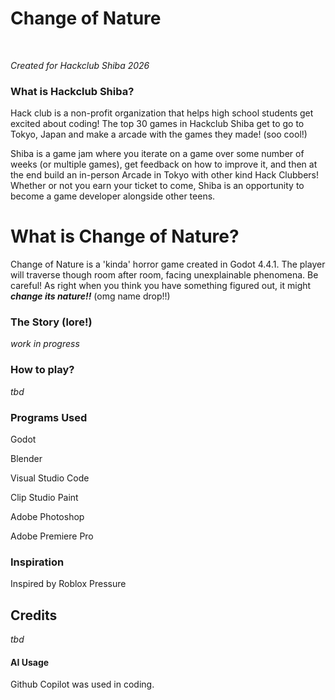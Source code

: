 # Change of Nature

<br/>

*Created for Hackclub Shiba 2026*

### What is Hackclub Shiba?

Hack club is a non-profit organization that helps high school students get excited about coding! The top 30 games in Hackclub Shiba get to go to Tokyo, Japan and make a arcade with the games they made! (soo cool!)

Shiba is a game jam where you iterate on a game over some number of weeks (or multiple games), get feedback on how to improve it, and then at the end build an in-person Arcade in Tokyo with other kind Hack Clubbers!
Whether or not you earn your ticket to come, Shiba is an opportunity to become a game developer alongside other teens. 

# What is Change of Nature?

Change of Nature is a 'kinda' horror game created in Godot 4.4.1. The player will traverse though room after room, facing unexplainable phenomena. Be careful! As right when you think you have something figured out, it might ***change its nature!!*** (omg name drop!!)

### The Story (lore!)

*work in progress*

### How to play?

*tbd*

### Programs Used

Godot

Blender

Visual Studio Code

Clip Studio Paint

Adobe Photoshop

Adobe Premiere Pro

### Inspiration

Inspired by Roblox Pressure

## Credits

*tbd*

#### AI Usage

Github Copilot was used in coding.

